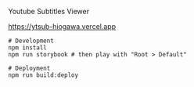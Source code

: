 Youtube Subtitles Viewer

https://ytsub-hiogawa.vercel.app

```
# Development
npm install
npm run storybook # then play with "Root > Default"

# Deployment
npm run build:deploy
```
